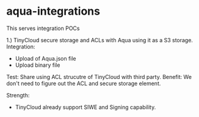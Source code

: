 # aqua-integrations
This serves integration POCs

1.) TinyCloud secure storage and ACLs with Aqua using it as a S3 storage.
Integration: 
- Upload of Aqua.json file 
- Upload binary file

Test: Share using ACL strucutre of TinyCloud with third party.
Benefit: We don't need to figure out the ACL and secure storage element.

Strength: 
- TinyCloud already support SIWE and Signing capability.
